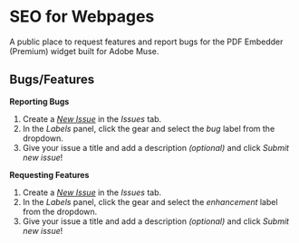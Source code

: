 # SEO for Webpages

A public place to request features and report bugs for the PDF Embedder (Premium) widget built for Adobe Muse.

## Bugs/Features

**Reporting Bugs**

1. Create a *[New Issue](https://github.com/j26design/SEO-for-Webpages/issues/new?labels=bug)* in the *Issues* tab.
2. In the *Labels* panel, click the gear and select the *bug* label from the dropdown.
3. Give your issue a title and add a description *(optional)* and click *Submit new issue*!

**Requesting Features**

1. Create a *[New Issue](https://github.com/j26design/SEO-for-Webpages/issues/new?labels=enhancement)* in the *Issues* tab.
2. In the *Labels* panel, click the gear and select the *enhancement* label from the dropdown.
3. Give your issue a title and add a description *(optional)* and click *Submit new issue*!

